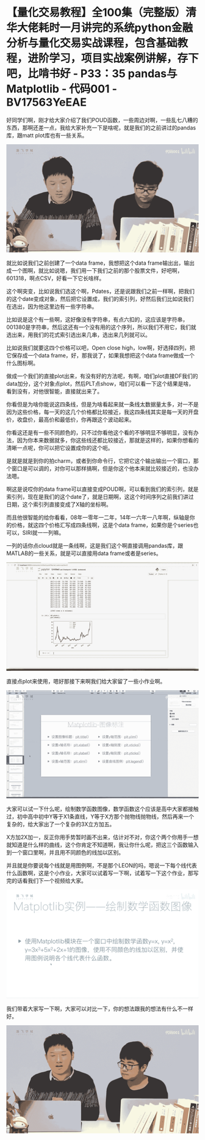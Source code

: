 # 【量化交易教程】全100集（完整版）清华大佬耗时一月讲完的系统python金融分析与量化交易实战课程，包含基础教程，进阶学习，项目实战案例讲解，存下吧，比啃书好 - P33：35 pandas与Matplotlib - 代码001 - BV17563YeEAE

好同学们啊，刚才给大家介绍了我们POUD函数，一些周边对啊，一些乱七八糟的东西，那啊还差一点，我给大家补充一下是啥呢，就是我们的之前讲过的pandas库，跟matt plot库也有一些关系。



![](img/3b1fb4dc2b0567aee487a34f566cc9ff_1.png)

就比如说我们之前创建了一个data frame，我想把这个data frame输出出，输出成一个图啊，就比如说嗯，我们用一下我们之前的那个股票文件，好吧啊，601318，啊点CSV，好看一下它长啥样。

这个啊突变，比如说我们选这个啊，Pdates，还是说跟我们之前一样啊，把我们的这个date变成对象，然后把它设置成，我们的索引列，好然后我们比如说我们在选出，因为他这里边有一些字符串。

比如说是这个有一些啊，这好像没有字符串，有点六扣的，这应该是字符串，001380是字符串，然后这还有一个没有用的这个序列，所以我们不用它，我们就选出来，用我们的花式索引选出来几串，选出来几列就可以。

比如说我们就要这四个价格可以吧，Open close high，low啊，好选择四列，把它保存成一个data frame，好，那我说了，如果我想把这个data frame做成一个什么图标啊。

做成一个我们的直接plot出来，有没有好的方法呢，有啊，咱们plot直接DF我们的data加分，这个对象点plot，然后PLT点show，咱们可以看一下这个结果是啥，看到没有，对他很智能，直接就出来了。

你看但是为啥你能说这四条线，但是为啥看起来就一条线太数据量太多，对一不是因为这些价格，每一天的这几个价格都比较接近，我这四条线其实是每一天的开盘价，收盘价，最高价和最低价，你再跟这个波动起来。

你看这还是有一些不同颜色的，只不过你看他这个看的不够明显不够明显，没有办法，因为你本来数据就多，你这些线还都比较接近，那就是这样的，如果你想看的清晰一点呢，你可以把它设置成你的这个呃。

是就是就是到你的拍charm，或者到你命令行，它把它这个输出输出一个窗口，那个窗口是可以调的，对你可以那样搞啊，但是你这个他本来就比较接近的，也没办法嗯。

啊这是说哎你的data frame可以直接变成POUD啊，可以看到我们的索引列，就是索引列，现在是我们的这个date了，就是日期啊，这这个时间序列之前我们讲过日期，这个索引列直接变成了X轴的坐标啊。

而且他很智能的给你看看，08年一零年一二年，14年一六年一八年啊，纵轴是你的价格，就这四个价格汇写成四条线啊，这是个data frame，如果你是个series也可以，SIRI就一一列嘛。

一列的话你点cloud就是一条线啊，这是我们这个啊直接调用pandas库，跟MATLAB的一些关系，就是可以直接用data frame或者是series。



![](img/3b1fb4dc2b0567aee487a34f566cc9ff_3.png)

直接点plot来使用，嗯好那接下来啊我们给大家留了一些小作业啊。

![](img/3b1fb4dc2b0567aee487a34f566cc9ff_5.png)

大家可以试一下什么呢，绘制数学函数图像，数学函数这个应该是高中大家都接触过，初中高中初中Y等于X1条直线，Y等于X方那个抛物线抛物线，然后再来一个复杂的，给大家出了一个复杂的3X立方加五。

X方加2X加一，反正你用手势暂时画不出来，估计对不对，你这个两个你用手一想就知道是什么样的曲线，这个你肯定不知道啊，我让你什么呢，把这三个函数输入到一个窗口里啊，并且用不同颜色的线加以区别。

并且就是你要说每个线就是用图例啊，不是那个LEON的吗，嗯说一下每个线代表什么函数啊，这是个小作业，大家可以试着写一下啊，试着写一下这个作业，那写完的话看我们下一个视频给大家。



![](img/3b1fb4dc2b0567aee487a34f566cc9ff_7.png)

我们带着大家写一下啊，大家可以对比一下，你的想法跟我的想法有什么不一样好。

![](img/3b1fb4dc2b0567aee487a34f566cc9ff_9.png)